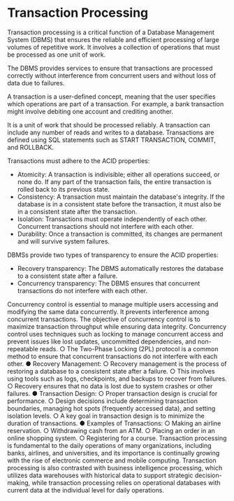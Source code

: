# Transaction Processing

Transaction processing is a critical function of a Database Management System (DBMS) that ensures the reliable and efficient processing of large volumes of repetitive work. It involves a collection of operations that must be processed as one unit of work.

The DBMS provides services to ensure that transactions are processed correctly without interference from concurrent users and without loss of data due to failures.

A transaction is a user-defined concept, meaning that the user specifies which operations are part of a transaction. For example, a bank transaction might involve debiting one account and crediting another.

It is a unit of work that should be processed reliably. A transaction can include any number of reads and writes to a database. Transactions are defined using SQL statements such as START TRANSACTION, COMMIT, and ROLLBACK.

Transactions must adhere to the ACID properties:

- Atomicity: A transaction is indivisible; either all operations succeed, or none do. If any part of the transaction fails, the entire transaction is rolled back to its previous state.
- Consistency: A transaction must maintain the database's integrity. If the database is in a consistent state before the transaction, it must also be in a consistent state after the transaction.
- Isolation: Transactions must operate independently of each other. Concurrent transactions should not interfere with each other.
- Durability: Once a transaction is committed, its changes are permanent and will survive system failures.

DBMSs provide two types of transparency to ensure the ACID properties:

- Recovery transparency: The DBMS automatically restores the database to a consistent state after a failure.
- Concurrency transparency: The DBMS ensures that concurrent transactions do not interfere with each other.

Concurrency control is essential to manage multiple users accessing and modifying the same data concurrently. It prevents interference among concurrent transactions. The objective of concurrency control is to maximize transaction throughput while ensuring data integrity. Concurrency control uses techniques such as locking to manage concurrent access and prevent issues like lost updates, uncommitted dependencies, and non-repeatable reads.
○
The Two-Phase Locking (2PL) protocol is a common method to ensure that concurrent transactions do not interfere with each other.
●
Recovery Management:
○
Recovery management is the process of restoring a database to a consistent state after a failure.
○
This involves using tools such as logs, checkpoints, and backups to recover from failures.
○
Recovery ensures that no data is lost due to system crashes or other failures.
●
Transaction Design:
○
Proper transaction design is crucial for performance.
○
Design decisions include determining transaction boundaries, managing hot spots (frequently accessed data), and setting isolation levels.
○
A key goal in transaction design is to minimize the duration of transactions.
●
Examples of Transactions:
○
Making an airline reservation.
○
Withdrawing cash from an ATM.
○
Placing an order in an online shopping system.
○
Registering for a course.
Transaction processing is fundamental to the daily operations of many organizations, including banks, airlines, and universities, and its importance is continually growing with the rise of electronic commerce and mobile computing.
Transaction processing is also contrasted with business intelligence processing, which utilizes data warehouses with historical data to support strategic decision-making, while transaction processing relies on operational databases with current data at the individual level for daily operations.
